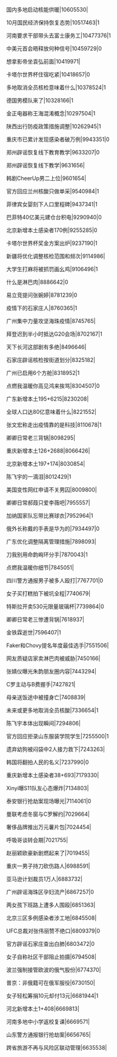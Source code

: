 国内多地启动核能供暖|10605530|

10月国民经济保持恢复态势|10517463|1

河南要求干部带头去富士康务工|10477376|1

中美元首会晤释放何种信号|10459729|0

想拿影帝坐袁弘前面|10419971|

卡塔尔世界杯住宿吃紧|10418657|0

多地取消全员核检意味着什么|10378524|1

德国男模队来了|10328166|1

金正电器称王海混淆概念|10297504|1

陕西出行防疫政策措施调整|10262945|1

重庆市已累计发现感染者破万例|9943351|0

郑州辟谣恢复线下教育教学|9633207|0

郑州辟谣恢复线下教学|9631656|

韩剧CheerUp男二上位|9601654|

官方回应兰州核酸只做单采|9540984|1

菲律宾女婴刻下人口里程碑|9437341|1

巴菲特40亿美元建仓台积电|9290940|0

北京新增本土感染者170例|9255285|0

卡塔尔世界杯奖金方案出炉|9237190|1

新疆将优化调整核检范围和频次|9114986|

大学生打麻将被抓罚画幺鸡|9106496|1

什么是淋巴肉|8886642|0

易立竞提问张婉婷|8781239|0

疫情下的石家庄人|8760365|1

广州集中力量攻坚海珠疫情|8745765|

拜登迟到半小时抵达G20会场|8702167|1

天下长河这部剧有多绝|8496646|

石家庄辟谣核检按街道划分|8325182|

广州已启用6个方舱|8318952|1

点燃我温暖你高见鸿来挨骂|8304507|0

广东新增本土195+6215|8230208|

全球人口达80亿意味着什么|8221552|

张文宏称走出疫情靠的是科技|8110678|1

卿卿日常老三背锅|8098295|

重庆新增本土126+2688|8066426|

北京新增本土197+174|8030854|

陈飞宇的一滴泪|8012429|1

美国变性网红申请不关男囚|8009800|

卿卿日常郝葭只爱李薇吧|7955557|

加纳国家队忘带比赛球衣|7952964|1

俄外长称戴的手表是华为的|7934497|0

广东优化调整隔离管理措施|7898093|

刀我别用命韵峋环分手|7870043|1

点燃我温暖你细节|7845051|

四川警方通报男子被多人殴打|7767701|0

女子买打糕拍下被坑全程|7740679|

特斯拉开卖530元限量玻璃杯|7739864|0

卿卿日常老三惨遭背锅|7618937|

金铁霖逝世|7596407|1

Faker和Chovy提名年度最佳选手|7551506|

网友质疑店家卖淋巴肉被威胁|7450166|

张婧仪曝光朱韵朋友圈内容|7443294|

C罗主动与B费握手|7427821|

母亲送饭途中被撞身亡|7408839|

未来或更多地取消全员核酸|7336654|1

陈飞宇本体出现瞬间|7294806|

官方回应拒录山东服装学院学生|7255500|1

遗弃幼狗被闷袋中2人接力救下|7243263|

韩国将翻拍人民的名义|7237990|0

重庆新增本土感染者38+693|7179330|

Xinyi曝S11队友心态爆炸|7134803|

泰安银行抢劫案现场曝光|7114061|0

曼联考虑冬窗与C罗解约|7029664|

奢侈品牌推出万元薯片包|7024454|

呼吸哥谈转会期|7021755|

赵丽颖欧豪新剧燃起来了|7019455|

重庆一男子持刀砍伤路人|6988591|

亚马逊计划裁员1万人|6883732|

广州辟谣海珠区孕妇流产|6867257|0

两女孩下班路上遭多人围殴|6851363|

北京三区多例感染者涉工地|6845508|

UFC总裁对张伟丽赞不绝口|6809379|0

官方辟谣石家庄查出白肺|6803472|0

女子自称社区干部阻止拍摄|6794508|

波兰强制接管欧波的俄气股份|6774370|

普京：非俄籍可在俄军服役|6730150|

女子轻松筹捐10元却付13元|6681944|1

河北新增本土1+408|6669813|

河南多地中小学返校复课|6669571|

山东警方通报银行抢劫案|6656765|

跨省旅游不再与风险区联动管理|6635538|

